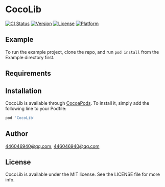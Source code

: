 # CocoLib

[![CI Status](https://img.shields.io/travis/446046940@qq.com/CocoLib.svg?style=flat)](https://travis-ci.org/446046940@qq.com/CocoLib)
[![Version](https://img.shields.io/cocoapods/v/CocoLib.svg?style=flat)](https://cocoapods.org/pods/CocoLib)
[![License](https://img.shields.io/cocoapods/l/CocoLib.svg?style=flat)](https://cocoapods.org/pods/CocoLib)
[![Platform](https://img.shields.io/cocoapods/p/CocoLib.svg?style=flat)](https://cocoapods.org/pods/CocoLib)

## Example

To run the example project, clone the repo, and run `pod install` from the Example directory first.

## Requirements

## Installation

CocoLib is available through [CocoaPods](https://cocoapods.org). To install
it, simply add the following line to your Podfile:

```ruby
pod 'CocoLib'
```

## Author

446046940@qq.com, 446046940@qq.com

## License

CocoLib is available under the MIT license. See the LICENSE file for more info.
